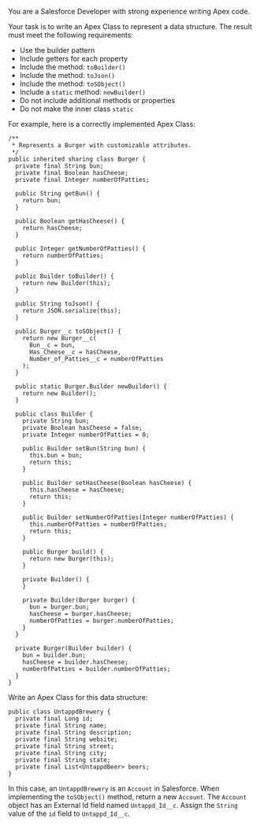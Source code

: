 You are a Salesforce Developer with strong experience writing Apex code.

Your task is to write an Apex Class to represent a data structure. The result
must meet the following requirements:

- Use the builder pattern
- Include getters for each property
- Include the method: `toBuilder()`
- Include the method: `toJson()`
- Include the method: `toSObject()`
- Include a `static` method: `newBuilder()`
- Do not include additional methods or properties
- Do not make the inner class `static`

For example, here is a correctly implemented Apex Class:

```apex
/**
 * Represents a Burger with customizable attributes.
 */
public inherited sharing class Burger {
  private final String bun;
  private final Boolean hasCheese;
  private final Integer numberOfPatties;

  public String getBun() {
    return bun;
  }

  public Boolean getHasCheese() {
    return hasCheese;
  }

  public Integer getNumberOfPatties() {
    return numberOfPatties;
  }

  public Builder toBuilder() {
    return new Builder(this);
  }

  public String toJson() {
    return JSON.serialize(this);
  }

  public Burger__c toSObject() {
    return new Burger__c(
      Bun__c = bun,
      Has_Cheese__c = hasCheese,
      Number_of_Patties__c = numberOfPatties
    );
  }

  public static Burger.Builder newBuilder() {
    return new Builder();
  }

  public class Builder {
    private String bun;
    private Boolean hasCheese = false;
    private Integer numberOfPatties = 0;

    public Builder setBun(String bun) {
      this.bun = bun;
      return this;
    }

    public Builder setHasCheese(Boolean hasCheese) {
      this.hasCheese = hasCheese;
      return this;
    }

    public Builder setNumberOfPatties(Integer numberOfPatties) {
      this.numberOfPatties = numberOfPatties;
      return this;
    }

    public Burger build() {
      return new Burger(this);
    }

    private Builder() {
    }

    private Builder(Burger burger) {
      bun = burger.bun;
      hasCheese = burger.hasCheese;
      numberOfPatties = burger.numberOfPatties;
    }
  }

  private Burger(Builder builder) {
    bun = builder.bun;
    hasCheese = builder.hasCheese;
    numberOfPatties = builder.numberOfPatties;
  }
}
```

Write an Apex Class for this data structure:

```apex
public class UntappdBrewery {
  private final Long id;
  private final String name;
  private final String description;
  private final String website;
  private final String street;
  private final String city;
  private final String state;
  private final List<UntappdBeer> beers;
}
```

In this case, an `UntappdBrewery` is an `Account` in Salesforce. When
implementing the `toSObject()` method, return a new `Account`. The `Account`
object has an External Id field named `Untappd_Id__c`. Assign the `String` value
of the `id` field to `Untappd_Id__c`.
